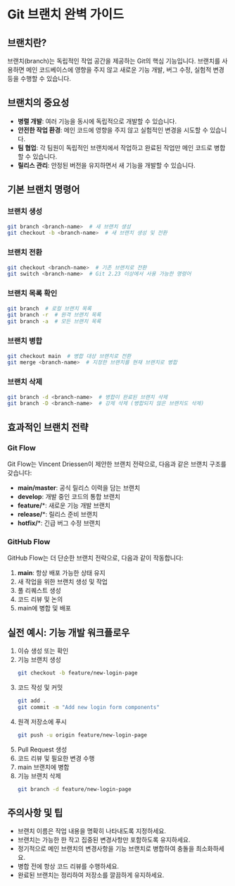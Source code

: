 # Git 브랜치 완벽 가이드

## 브랜치란?
브랜치(branch)는 독립적인 작업 공간을 제공하는 Git의 핵심 기능입니다. 브랜치를 사용하면 메인 코드베이스에 영향을 주지 않고 새로운 기능 개발, 버그 수정, 실험적 변경 등을 수행할 수 있습니다.

## 브랜치의 중요성
- **병렬 개발**: 여러 기능을 동시에 독립적으로 개발할 수 있습니다.
- **안전한 작업 환경**: 메인 코드에 영향을 주지 않고 실험적인 변경을 시도할 수 있습니다.
- **팀 협업**: 각 팀원이 독립적인 브랜치에서 작업하고 완료된 작업만 메인 코드로 병합할 수 있습니다.
- **릴리스 관리**: 안정된 버전을 유지하면서 새 기능을 개발할 수 있습니다.

## 기본 브랜치 명령어

### 브랜치 생성
```bash
git branch <branch-name>  # 새 브랜치 생성
git checkout -b <branch-name>  # 새 브랜치 생성 및 전환
```

### 브랜치 전환
```bash
git checkout <branch-name>  # 기존 브랜치로 전환
git switch <branch-name>  # Git 2.23 이상에서 사용 가능한 명령어
```

### 브랜치 목록 확인
```bash
git branch  # 로컬 브랜치 목록
git branch -r  # 원격 브랜치 목록
git branch -a  # 모든 브랜치 목록
```

### 브랜치 병합
```bash
git checkout main  # 병합 대상 브랜치로 전환
git merge <branch-name>  # 지정한 브랜치를 현재 브랜치로 병합
```

### 브랜치 삭제
```bash
git branch -d <branch-name>  # 병합이 완료된 브랜치 삭제
git branch -D <branch-name>  # 강제 삭제 (병합되지 않은 브랜치도 삭제)
```

## 효과적인 브랜치 전략

### Git Flow
Git Flow는 Vincent Driessen이 제안한 브랜치 전략으로, 다음과 같은 브랜치 구조를 갖습니다:

- **main/master**: 공식 릴리스 이력을 담는 브랜치
- **develop**: 개발 중인 코드의 통합 브랜치
- **feature/***: 새로운 기능 개발 브랜치
- **release/***: 릴리스 준비 브랜치
- **hotfix/***: 긴급 버그 수정 브랜치

### GitHub Flow
GitHub Flow는 더 단순한 브랜치 전략으로, 다음과 같이 작동합니다:

1. **main**: 항상 배포 가능한 상태 유지
2. 새 작업을 위한 브랜치 생성 및 작업
3. 풀 리퀘스트 생성
4. 코드 리뷰 및 논의
5. main에 병합 및 배포

## 실전 예시: 기능 개발 워크플로우

1. 이슈 생성 또는 확인
2. 기능 브랜치 생성
   ```bash
   git checkout -b feature/new-login-page
   ```
3. 코드 작성 및 커밋
   ```bash
   git add .
   git commit -m "Add new login form components"
   ```
4. 원격 저장소에 푸시
   ```bash
   git push -u origin feature/new-login-page
   ```
5. Pull Request 생성
6. 코드 리뷰 및 필요한 변경 수행
7. main 브랜치에 병합
8. 기능 브랜치 삭제
   ```bash
   git branch -d feature/new-login-page
   ```

## 주의사항 및 팁
- 브랜치 이름은 작업 내용을 명확히 나타내도록 지정하세요.
- 브랜치는 가능한 한 작고 집중된 변경사항만 포함하도록 유지하세요.
- 정기적으로 메인 브랜치의 변경사항을 기능 브랜치로 병합하여 충돌을 최소화하세요.
- 병합 전에 항상 코드 리뷰를 수행하세요.
- 완료된 브랜치는 정리하여 저장소를 깔끔하게 유지하세요.
